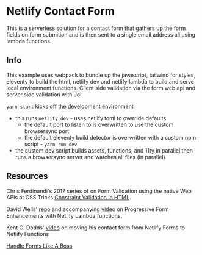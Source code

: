 # Netlify Contact Form

This is a serverless solution for a contact form that gathers up the form fields on form submition and is then sent to a single email address all using lambda functions.

## Info

This example uses webpack to bundle up the javascript, tailwind for styles, eleventy to build the html, netlify dev and netlify lambda to build and serve local environment functions. Client side validation via the form web api and server side validation with Joi.

`yarn start` kicks off the development environment

- this runs `netlify dev` - uses netlify.toml to override defaults
  - the default port to listen to is overwritten to use the custom browsersync port
  - the default eleventy build detector is overwritten with a custom npm script - `yarn run dev`
- the custom dev script builds assets, functions, and 11ty in parallel then runs a browsersync server and watches all files (in parallel)

## Resources

Chris Ferdinandi's 2017 series of on Form Validation using the native Web APIs at CSS Tricks [Constraint Validation in HTML](https://css-tricks.com/form-validation-part-1-constraint-validation-html/).

David Wells' [repo](https://github.com/netlify-labs/progressive-form-enhancement-via-functions) and accompanying [video](https://www.youtube.com/watch?v=Abrd2dAY1Dc) on Progressive Form Enhancements with Netlify Lambda functions.

Kent C. Dodds' [video](https://www.youtube.com/watch?v=uS4fZZ94J84) on moving his contact form from Netlify Forms to Netlify Functions

[Handle Forms Like A Boss](https://time2hack.com/2018/06/formdata-api-handle-forms-like-a-boss/)
